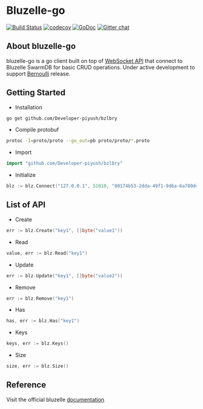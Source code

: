 # Bluzelle-go

[![Build Status](https://travis-ci.org/Developer-piyush/bzlbry.svg?branch=master)](https://travis-ci.org/bluzelle/swarmDB)
[![codecov](https://codecov.io/gh/Developer-piyush/bzlbry/branch/master/graph/badge.svg)](https://codecov.io/gh/Developer-piyush/bzlbry)
[![GoDoc](https://godoc.org/github.com/Developer-piyush/bzlbry?status.svg)](https://godoc.org/github.com/Developer-piyush/bzlbry)
[![Gitter chat](https://img.shields.io/gitter/room/nwjs/nw.js.svg?style=flat-square)](https://gitter.im/bluzelle)

## About bluzelle-go

bluzelle-go is a go client built on top of [WebSocket API](https://bluzelle.github.io/api/#websocket-api) that connect to Bluzelle SwarmDB for basic CRUD operations.
Under active development to support [Bernoulli](https://bluzelle.com/blog/bluzelle-beta-is-now-live) release.

## Getting Started

- Installation
```bash
go get github.com/Developer-piyush/bzlbry
```

- Compile protobuf
```bash
protoc -I=proto/proto --go_out=pb proto/proto/*.proto
```

- Import
```go
import "github.com/Developer-piyush/bzlbry"
```

- Initialize
```go
blz := blz.Connect("127.0.0.1", 51010, "80174b53-2dda-49f1-9d6a-6a780d4")
```

## List of API

- Create
```go
err := blz.Create("key1", []byte("value1"))
```

- Read
```go
value, err := blz.Read("key1")
```

- Update
```go
err := blz.Update("key1", []byte("value2"))
```

- Remove
```go
err := blz.Remove("key1")
```

- Has
```go
has, err := blz.Has("key1")
```

- Keys
```go
keys, err := blz.Keys()
```

- Size
```go
size, err := blz.Size()
```

## Reference

Visit the official bluzelle [documentation](https://bluzelle.github.io/api/)
